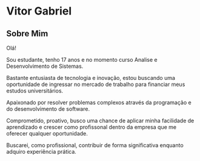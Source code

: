 # Vitor Gabriel

## Sobre Mim

Olá! 

Sou estudante, tenho 17 anos e no momento curso Analise e Desenvolvimento de Sistemas.

Bastante entusiasta de tecnologia e inovação, estou buscando uma oportunidade de ingressar no mercado de trabalho para financiar meus estudos universitários. 

Apaixonado por resolver problemas complexos através da programação e do desenvolvimento de software.

Comprometido, proativo, busco uma chance de aplicar minha facilidade de aprendizado e crescer como profissonal dentro da empresa que me oferecer qualquer oportunidade.

Buscarei, como profissional, contribuir de forma significativa enquanto adquiro experiência prática.
